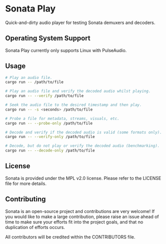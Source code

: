 # Sonata Play

Quick-and-dirty audio player for testing Sonata demuxers and decoders.

## Operating System Support

Sonata Play currently only supports Linux with PulseAudio.

## Usage

```bash
# Play an audio file.
cargo run -- /path/to/file

# Play an audio file and verify the decoded audio whilst playing.
cargo run -- --verify /path/to/file

# Seek the audio file to the desired timestamp and then play.
cargo run -- -s <seconds> /path/to/file

# Probe a file for metadata, streams, visuals, etc.
cargo run -- --probe-only /path/to/file

# Decode and verify if the decoded audio is valid (some formats only).
cargo run -- --verify-only /path/to/file

# Decode, but do not play or verify the decoded audio (benchmarking).
cargo run -- --decode-only /path/to/file
```

## License

Sonata is provided under the MPL v2.0 license. Please refer to the LICENSE file for more details.

## Contributing

Sonata is an open-source project and contributions are very welcome! If you would like to make a large contribution, please raise an issue ahead of time to make sure your efforts fit into the project goals, and that no duplication of efforts occurs.

All contributors will be credited within the CONTRIBUTORS file.
